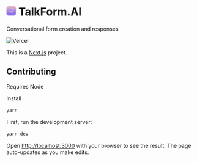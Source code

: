 # <img src="./public/talkform.png" alt="Talkform Icon" width="25"> TalkForm.AI

Conversational form creation and responses

![Vercel](https://img.shields.io/github/deployments/nsbradford/TalkFormAI/production?logo=vercel&label=Vercel%20deployment)


This is a [Next.js](https://nextjs.org/) project.

## Contributing

Requires Node

Install

```bash
yarn
```

First, run the development server:

```bash
yarn dev
```

Open [http://localhost:3000](http://localhost:3000) with your browser to see the result. The page auto-updates as you make edits.
